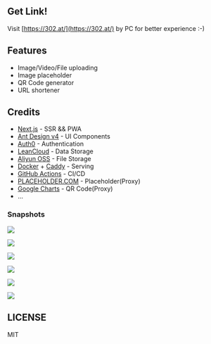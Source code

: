 Get Link!
--

Visit [https://302.at/](https://302.at/) by PC for better experience :-)

## Features

 - Image/Video/File uploading
 - Image placeholder
 - QR Code generator
 - URL shortener

## Credits

 - [Next.js](https://nextjs.org/) - SSR && PWA
 - [Ant Design v4](https://ant.design/) - UI Components
 - [Auth0](https://auth0.com/) - Authentication
 - [LeanCloud](https://leancloud.app/) - Data Storage
 - [Aliyun OSS](https://www.aliyun.com/product/oss) - File Storage
 - [Docker](https://www.docker.com/) + [Caddy](https://caddyserver.com/) - Serving
 - [GitHub Actions](https://github.com/features/actions) - CI/CD
 - [PLACEHOLDER.COM](https://placeholder.com/) - Placeholder(Proxy)
 - [Google Charts](https://developers.google.com/chart/infographics/docs/qr_codes) - QR Code(Proxy)
 - ...

### Snapshots

![](https://user-images.githubusercontent.com/2230882/75618244-77278980-5ba6-11ea-942f-6647a1a0c59e.png)

![](https://user-images.githubusercontent.com/2230882/75618247-78f14d00-5ba6-11ea-8f8b-c5f4f47b7376.png)

![](https://user-images.githubusercontent.com/2230882/75618250-7a227a00-5ba6-11ea-9440-dc0141e151ed.png)

![](https://user-images.githubusercontent.com/2230882/75618248-7989e380-5ba6-11ea-8e5d-436156662b6d.png)

![](https://user-images.githubusercontent.com/2230882/75618251-7abb1080-5ba6-11ea-818c-b3db09e9de4c.png)

![](https://user-images.githubusercontent.com/2230882/75618253-7b53a700-5ba6-11ea-8abb-3359dc32e51f.png)


## LICENSE

MIT